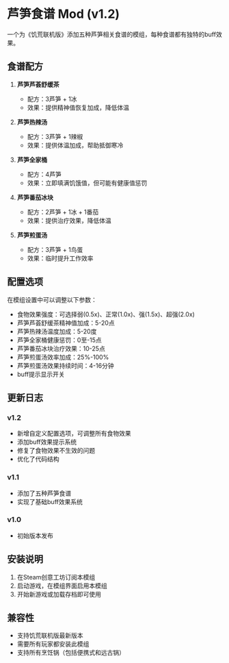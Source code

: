 # 芦笋食谱 Mod (v1.2)

一个为《饥荒联机版》添加五种芦笋相关食谱的模组，每种食谱都有独特的buff效果。

## 食谱配方

1. **芦笋芦荟舒缓茶**
   - 配方：3芦笋 + 1冰
   - 效果：提供精神值恢复加成，降低体温

2. **芦笋热辣汤**
   - 配方：3芦笋 + 1辣椒
   - 效果：提供体温加成，帮助抵御寒冷

3. **芦笋全家桶**
   - 配方：4芦笋
   - 效果：立即填满饥饿值，但可能有健康值惩罚

4. **芦笋番茄冰块**
   - 配方：2芦笋 + 1冰 + 1番茄
   - 效果：提供治疗效果，降低体温

5. **芦笋煎蛋汤**
   - 配方：3芦笋 + 1鸟蛋
   - 效果：临时提升工作效率

## 配置选项

在模组设置中可以调整以下参数：

- 食物效果强度：可选择弱(0.5x)、正常(1.0x)、强(1.5x)、超强(2.0x)
- 芦笋芦荟舒缓茶精神值加成：5-20点
- 芦笋热辣汤温度加成：5-20度
- 芦笋全家桶健康惩罚：0至-15点
- 芦笋番茄冰块治疗效果：10-25点
- 芦笋煎蛋汤效率加成：25%-100%
- 芦笋煎蛋汤效果持续时间：4-16分钟
- buff提示显示开关

## 更新日志

### v1.2
- 新增自定义配置选项，可调整所有食物效果
- 添加buff效果提示系统
- 修复了食物效果不生效的问题
- 优化了代码结构

### v1.1 
- 添加了五种芦笋食谱
- 实现了基础buff效果系统

### v1.0
- 初始版本发布

## 安装说明

1. 在Steam创意工坊订阅本模组
2. 启动游戏，在模组界面启用本模组
3. 开始新游戏或加载存档即可使用

## 兼容性

- 支持饥荒联机版最新版本
- 需要所有玩家都安装此模组
- 支持所有烹饪锅（包括便携式和远古锅）